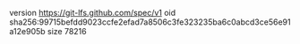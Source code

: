 version https://git-lfs.github.com/spec/v1
oid sha256:99715befdd9023ccfe2efad7a8506c3fe323235ba6c0abcd3ce56e91a12e905b
size 78216
